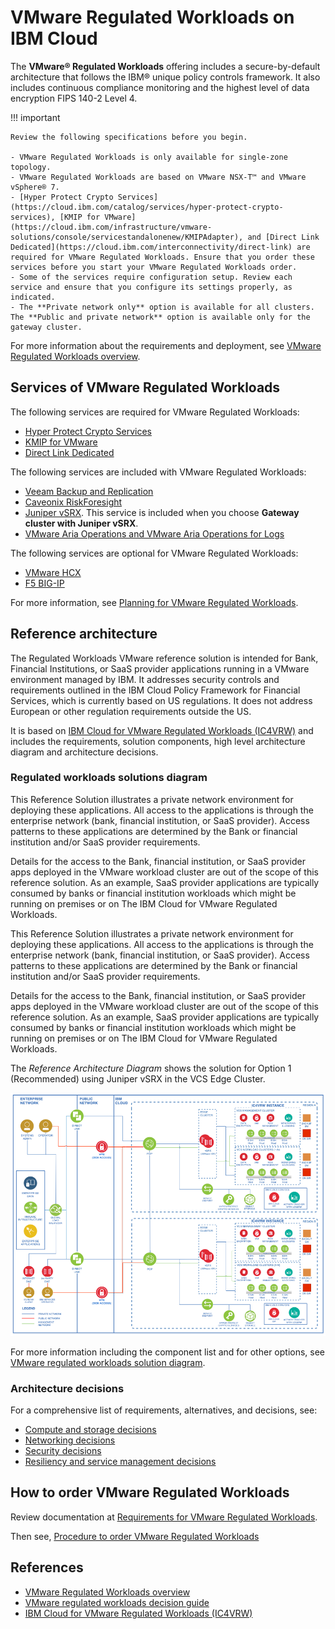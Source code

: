# VMware Regulated Workloads on IBM Cloud

The **VMware® Regulated Workloads** offering includes a secure-by-default architecture that follows the IBM® unique policy controls framework. It also includes continuous compliance monitoring and the highest level of data encryption FIPS 140-2 Level 4.

!!! important

    Review the following specifications before you begin.

    - VMware Regulated Workloads is only available for single-zone topology.
    - VMware Regulated Workloads are based on VMware NSX-T™ and VMware vSphere® 7.
    - [Hyper Protect Crypto Services](https://cloud.ibm.com/catalog/services/hyper-protect-crypto-services), [KMIP for VMware](https://cloud.ibm.com/infrastructure/vmware-solutions/console/servicestandalonenew/KMIPAdapter), and [Direct Link Dedicated](https://cloud.ibm.com/interconnectivity/direct-link) are required for VMware Regulated Workloads. Ensure that you order these services before you start your VMware Regulated Workloads order.
    - Some of the services require configuration setup. Review each service and ensure that you configure its settings properly, as indicated.
    - The **Private network only** option is available for all clusters. The **Public and private network** option is available only for the gateway cluster.

For more information about the requirements and deployment, see [VMware Regulated Workloads overview](https://cloud.ibm.com/docs/vmwaresolutions?topic=vmwaresolutions-vrw-overview).

## Services of VMware Regulated Workloads

The following services are required for VMware Regulated Workloads:

- [Hyper Protect Crypto Services](https://cloud.ibm.com/catalog/services/hyper-protect-crypto-services)
- [KMIP for VMware](https://cloud.ibm.com/infrastructure/vmware-solutions/console/servicestandalonenew/KMIPAdapter)
- [Direct Link Dedicated](https://cloud.ibm.com/interconnectivity/direct-link)

The following services are included with VMware Regulated Workloads:

- [Veeam Backup and Replication](https://cloud.ibm.com/docs/vmwaresolutions?topic=vmwaresolutions-veeamvm_overview)
- [Caveonix RiskForesight](https://cloud.ibm.com/docs/vmwaresolutions?topic=vmwaresolutions-caveonix_considerations)
- [Juniper vSRX](https://cloud.ibm.com/docs/vmwaresolutions?topic=vmwaresolutions-juniper-overview). This service is included when you choose **Gateway cluster with Juniper vSRX**.
- [VMware Aria Operations and VMware Aria Operations for Logs](https://cloud.ibm.com/docs/vmwaresolutions?topic=vmwaresolutions-vrops_overview)

The following services are optional for VMware Regulated Workloads:

- [VMware HCX](https://cloud.ibm.com/docs/vmwaresolutions?topic=vmwaresolutions-hcx_considerations)
- [F5 BIG-IP](https://cloud.ibm.com/docs/vmwaresolutions?topic=vmwaresolutions-f5_considerations)

For more information, see [Planning for VMware Regulated Workloads](https://cloud.ibm.com/docs/vmwaresolutions?topic=vmwaresolutions-vrw-planning).

## Reference architecture

The Regulated Workloads VMware reference solution is intended for Bank, Financial Institutions, or SaaS provider applications running in a VMware environment managed by IBM. It addresses security controls and requirements outlined in the IBM Cloud Policy Framework for Financial Services, which is currently based on US regulations. It does not address European or other regulation requirements outside the US.

It is based on [IBM Cloud for VMware Regulated Workloads (IC4VRW)](https://cloud.ibm.com/docs/vmwaresolutions?topic=vmwaresolutions-vrw-overview&_gl=1*x2jb35*_ga*MjcxNzQwMjkzLjE2OTUzOTg4MjM.*_ga_FYECCCS21D*MTY5NTM5ODgyMi4xLjEuMTY5NTQwMjYzOS4wLjAuMA.) and includes the requirements, solution components, high level architecture diagram and architecture decisions.

### Regulated workloads solutions diagram

This Reference Solution illustrates a private network environment for deploying these applications. All access to the applications is through the enterprise network (bank, financial institution, or SaaS provider). Access patterns to these applications are determined by the Bank or financial institution and/or SaaS provider requirements.

Details for the access to the Bank, financial institution, or SaaS provider apps deployed in the VMware workload cluster are out of the scope of this reference solution. As an example, SaaS provider applications are typically consumed by banks or financial institution workloads which might be running on premises or on The IBM Cloud for VMware Regulated Workloads.

This Reference Solution illustrates a private network environment for deploying these applications. All access to the applications is through the enterprise network (bank, financial institution, or SaaS provider). Access patterns to these applications are determined by the Bank or financial institution and/or SaaS provider requirements.

Details for the access to the Bank, financial institution, or SaaS provider apps deployed in the VMware workload cluster are out of the scope of this reference solution. As an example, SaaS provider applications are typically consumed by banks or financial institution workloads which might be running on premises or on The IBM Cloud for VMware Regulated Workloads.

The _Reference Architecture Diagram_ shows the solution for Option 1 (Recommended) using Juniper vSRX in the VCS Edge Cluster.

![vmware regulated workloads solution diagram](./media/vmware-regulated-workloads-ref-arch.png)

For more information including the component list and for other options, see [VMware regulated workloads solution diagram](https://www.ibm.com/cloud/architecture/decision-guides/vmware-regulated-workloads/components-vmware).

### Architecture decisions

For a comprehensive list of requirements, alternatives, and decisions, see:

- [Compute and storage decisions](https://www.ibm.com/cloud/architecture/decision-guides/vmware-regulated-workloads/storage-vmware)
- [Networking decisions](https://www.ibm.com/cloud/architecture/decision-guides/vmware-regulated-workloads/networking-vmware)
- [Security decisions](https://www.ibm.com/cloud/architecture/decision-guides/vmware-regulated-workloads/security-vmware)
- [Resiliency and service management decisions](https://www.ibm.com/cloud/architecture/decision-guides/vmware-regulated-workloads/service-mgmt-vmware)

## How to order VMware Regulated Workloads

Review documentation at [Requirements for VMware Regulated Workloads](https://cloud.ibm.com/docs/vmwaresolutions?topic=vmwaresolutions-vrw-orderinginstance-req).

Then see, [Procedure to order VMware Regulated Workloads](https://cloud.ibm.com/docs/vmwaresolutions?topic=vmwaresolutions-vrw-orderinginstance-procedure)

## References

- [VMware Regulated Workloads overview](https://cloud.ibm.com/docs/vmwaresolutions?topic=vmwaresolutions-vrw-overview)
- [VMware regulated workloads decision guide](https://www.ibm.com/cloud/architecture/decision-guides/vmware-regulated-workloads/overview-vmware)
- [IBM Cloud for VMware Regulated Workloads (IC4VRW)](https://cloud.ibm.com/docs/vmwaresolutions?topic=vmwaresolutions-vrw-overview&_gl=1*x2jb35*_ga*MjcxNzQwMjkzLjE2OTUzOTg4MjM.*_ga_FYECCCS21D*MTY5NTM5ODgyMi4xLjEuMTY5NTQwMjYzOS4wLjAuMA.)
